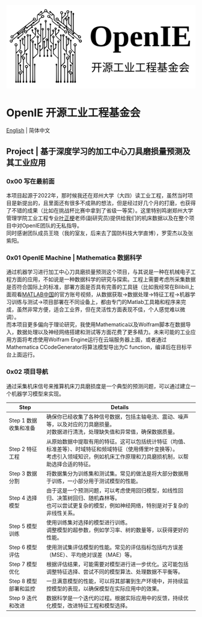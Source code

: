 ![](../ProjectPicture/OpenIE_icon.png)
# OpenIE 开源工业工程基金会
[English](../../README.md) | 简体中文
## Project | 基于深度学习的加工中心刀具磨损量预测及其工业应用
### 0x00 写在最前面
本项目起源于2022年，那时候我还在郑州大学（大四）读工业工程，虽然当时项目是新提出的，且里面还有很多不成熟的想法，但是经过好几个月的打磨，也获得了不错的成果（比如在挑战杯比赛中拿到了省级一等奖）。这里特别鸣谢郑州大学管理学院工业工程专业[叶正梗](http://www5.zzu.edu.cn/glgc/info/1134/9317.htm)老师(副研究员)提供给我们的机床数据以及在整个项目中对OpenIE团队的无私指导。<br>
同时感谢团队成员王晓（我的室友，后来去了国防科技大学直博），罗雯杰以及张紫阳。<br>
### 0x01 OpenIE Machine | Mathematica 数据科学
通过机器学习进行加工中心刀具磨损量预测这个项目，与其说是一种在机械电子工程方面的应用，不如说是一种数据科学的研究与探索。工程上需要考虑所采集数据是否符合国际上的标准，部署方面是否具有完善的工具链（比如我经常在Bilibili上面观看[MATLAB中国](https://space.bilibili.com/1768836923?spm_id_from=333.337.0.0)的官方账号视频，从数据获取→数据处理→特征工程→机器学习训练与测试→项目部署在不同设备上，都由专门的Matlab工具箱和程序来完成，虽然非常方便，适合工业界，但在灵活性方面表现不佳，个人感觉难以微调）。<br>
而本项目更多偏向于理论研究，我使用Mathematica以及Wolfram脚本在数据导入，数据处理以及神经网络搭建和测试等方面花费了更多精力。未来可能的工业应用方面将考虑使用Wolfram Engine运行在云端服务器上面，或者通过Mathematica CCodeGenerator将算法模型导出为C function，编译后在目标平台上面运行。
### 0x02 项目导航
通过采集机床信号来推算机床刀具磨损度是一个典型的预测问题，可以通过建立一个机器学习模型来实现。

| Step | Details |
| ---------- | ---------- |
|Step 1 数据收集和准备|确保你已经收集了各种信号数据，包括主轴电流、震动、噪声等，以及对应的刀具磨损量。<br> 对数据进行清洗，处理缺失值和异常值，确保数据质量。|
| Step 2 特征工程 | 从原始数据中提取有用的特征。这可以包括统计特征（均值、标准差等）、时域特征和频域特征（使用傅里叶变换等）。<br> 考虑引入领域知识，例如机床工作原理和刀具磨损机制，以帮助选择合适的特征。 |
| Step 3 数据分割 | 将数据集分为训练集和测试集。常见的做法是将大部分数据用于训练，一小部分用于测试模型的性能。|
| Step 4 选择模型 | 由于这是一个预测问题，可以考虑使用回归模型，如线性回归、决策树回归、随机森林等。<br> 也可以尝试更复杂的模型，例如神经网络，特别是对于复杂的非线性关系。|
| Step 5 模型训练 | 使用训练集对选择的模型进行训练。 <br> 调整模型的超参数，例如学习率、树的数量等，以获得更好的性能。|
| Step 6 模型评估 | 使用测试集评估模型的性能。常见的评估指标包括均方误差（MSE）、平均绝对误差（MAE）等。 |
| Step 7 模型优化 | 根据评估结果，可能需要对模型进行进一步优化。这可能包括调整特征选择、尝试不同的模型算法、处理数据不平衡等。 |
| Step 8 模型部署和监控 | 一旦满意模型的性能，可以将其部署到生产环境中，并持续监控模型的表现，以确保模型在实际应用中的效果。 |
| Step 9 迭代和改进 | 数据科学是一个迭代的过程。根据实际应用中的反馈，持续优化模型，改进特征工程和模型选择。 |